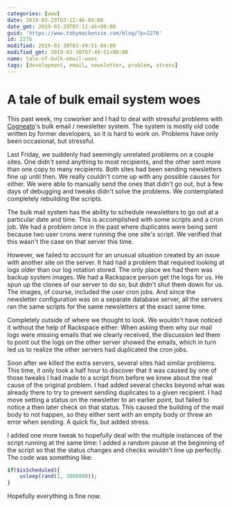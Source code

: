 ```yaml
---
categories: [www]
date: 2019-03-29T03:12:46-04:00
date_gmt: 2019-03-29T07:12:46+00:00
guid: 'https://www.tobymackenzie.com/blog/?p=2276'
id: 2276
modified: 2019-03-30T03:49:51-04:00
modified_gmt: 2019-03-30T07:49:51+00:00
name: tale-of-bulk-email-woes
tags: [development, email, newsletter, problem, stress]
---
```


A tale of bulk email system woes
================================

This past week, my coworker and I had to deal with stressful problems with [Cogneato](https://cogneato.com)'s bulk email / newsletter system.<!--more-->  The system is mostly old code written by former developers, so it is hard to work on.  Problems have only been occasional, but stressful.

Last Friday, we suddenly had seemingly unrelated problems on a couple sites.  One didn't send anything to most recipients, and the other sent more than one copy to many recipients.  Both sites had been sending newsletters fine up until then.  We really couldn't come up with any possible causes for either.  We were able to manually send the ones that didn't go out, but a few days of debugging and tweaks didn't solve the problems.  We contemplated completely rebuilding the scripts.

The bulk mail system has the ability to schedule newsletters to go out at a particular date and time.  This is accomplished with some scripts and a cron job.  We had a problem once in the past where duplicates were being sent because two user crons were running the one site's script.  We verified that this wasn't the case on that server this time.

However, we failed to account for an unusual situation created by an issue with another site on the server.  It had had a problem that required looking at logs older than our log rotation stored.  The only place we had them was backup system images.  We had a Rackspace person get the logs for us.  He spun up the clones of our server to do so, but didn't shut them down for us.  The images, of course, included the user cron jobs.  And since the newsletter configuration was on a separate database server, all the servers ran the same scripts for the same newsletters at the exact same time.

Completely outside of where we thought to look.  We wouldn't have noticed it without the help of Rackspace either: When asking them why our mail logs were missing emails that we clearly received, the discussion led them to point out the logs on the other server showed the emails, which in turn led us to realize the other servers had duplicated the cron jobs.

Soon after we killed the extra servers, several sites had similar problems.  This time, it only took a half hour to discover that it was caused by one of those tweaks I had made to a script from before we knew about the real cause of the original problem.  I had added several checks beyond what was already there to try to prevent sending duplicates to a given recipient.  I had move setting a status on the newsletter to an earlier point, but failed to notice a then later check on that status.  This caused the building of the mail body to not happen, so they either sent with an empty body or threw an error when sending.  A quick fix, but added stress.

I added one more tweak to hopefully deal with the multiple instances of the script running at the same time: I added a random pause at the beginning of the script so that the status changes and checks wouldn't line up perfectly.  The code was something like:

``` php
if($isScheduled){
	usleep(rand(1, 3000000));
}
```

Hopefully everything is fine now.
